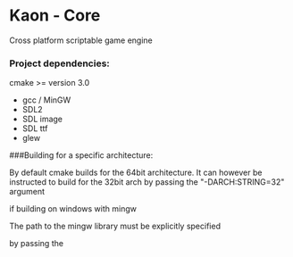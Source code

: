 # Kaon - Core
Cross platform scriptable game engine

### Project dependencies:

cmake >= version 3.0
- gcc / MinGW
- SDL2
- SDL image
- SDL ttf
- glew

###Building for a specific architecture:

By default cmake builds for the 64bit architecture. It can however be instructed to build
for the 32bit arch by passing the "-DARCH:STRING=32" argument

if building on windows with mingw

The path to the mingw library must be explicitly specified

by passing the 
